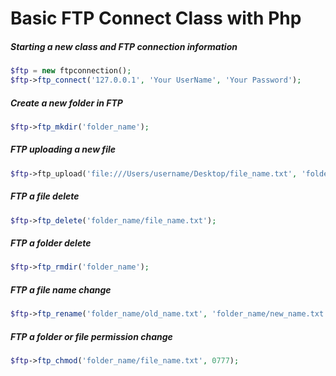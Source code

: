 # Basic FTP Connect Class with Php
##### Starting a new class and FTP connection information
```php
$ftp = new ftpconnection();
$ftp->ftp_connect('127.0.0.1', 'Your UserName', 'Your Password');
```

##### Create a new folder in FTP
```php
$ftp->ftp_mkdir('folder_name');
```

##### FTP uploading a new file
```php
$ftp->ftp_upload('file:///Users/username/Desktop/file_name.txt', 'folder_name/file_name.txt');
```

##### FTP a file delete
```php
$ftp->ftp_delete('folder_name/file_name.txt');
```

##### FTP a folder delete
```php
$ftp->ftp_rmdir('folder_name');
```

##### FTP a file name change
```php
$ftp->ftp_rename('folder_name/old_name.txt', 'folder_name/new_name.txt');
```

##### FTP a folder or file permission change
```php
$ftp->ftp_chmod('folder_name/file_name.txt', 0777);
```
